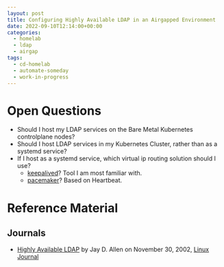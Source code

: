 ```yaml
---
layout: post
title: Configuring Highly Available LDAP in an Airgapped Environment
date: 2022-09-10T12:14:00+00:00
categories:
  - homelab
  - ldap
  - airgap
tags:
  - cd-homelab
  - automate-someday
  - work-in-progress
---
```


# Open Questions

- Should I host my LDAP services on the Bare Metal Kubernetes controlplane nodes?
- Should I host LDAP services in my Kubernetes Cluster, rather than as a systemd service?
- If I host as a systemd service, which virtual ip routing solution should I use?
   - [keepalived](https://keepalived.readthedocs.io/en/latest/)?  Tool I am most familiar with.
   - [pacemaker](https://wiki.clusterlabs.org/wiki/Pacemaker)?  Based on Heartbeat.

# Reference Material

## Journals

- [Highly Available LDAP](https://www.linuxjournal.com/article/5505) by Jay D. Allen on November 30, 2002,
  [Linux Journal](https://www.linuxjournal.com)